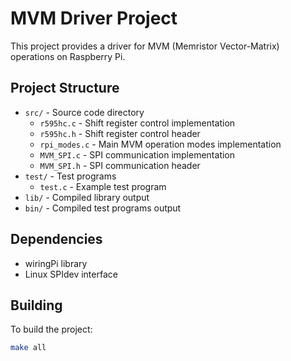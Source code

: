 # MVM Driver Project

This project provides a driver for MVM (Memristor Vector-Matrix) operations on Raspberry Pi.

## Project Structure

- `src/` - Source code directory
  - `r595hc.c` - Shift register control implementation
  - `r595hc.h` - Shift register control header
  - `rpi_modes.c` - Main MVM operation modes implementation
  - `MVM_SPI.c` - SPI communication implementation
  - `MVM_SPI.h` - SPI communication header
- `test/` - Test programs
  - `test.c` - Example test program
- `lib/` - Compiled library output
- `bin/` - Compiled test programs output

## Dependencies

- wiringPi library
- Linux SPIdev interface

## Building

To build the project:

```bash
make all